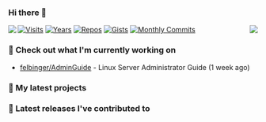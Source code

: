 ### Hi there 👋

<img align="left" src="https://github-readme-stats.vercel.app/api?username=neumann-dev&theme=dark">
<img align="right" src="https://github-readme-stats.vercel.app/api/top-langs/?username=neumann-dev&theme=dark">

[![Visits](https://badges.pufler.dev/visits/neumann-dev/neumann-dev?style=flat-square&color=black&logo=github)](https://github.com/neumann-dev)
[![Years](https://badges.pufler.dev/years/neumann-dev?style=flat-square&color=black&logo=github)](https://github.com/neumann-dev)
[![Repos](https://badges.pufler.dev/repos/neumann-dev?style=flat-square&color=black&logo=github)](https://github.com/neumann-dev?tab=repositories)
[![Gists](https://badges.pufler.dev/gists/neumann-dev?style=flat-square&color=black&logo=github)](https://gist.github.com/neumann-dev)
[![Monthly Commits](https://badges.pufler.dev/commits/monthly/neumann-dev?style=flat-square&color=black&logo=github)](https://github.com/neumann-dev)

### :construction_worker: Check out what I'm currently working on

- [felbinger/AdminGuide](https://github.com/felbinger/AdminGuide) - Linux Server Administrator Guide (1 week ago)

### :seedling: My latest projects


### :telescope: Latest releases I've contributed to


